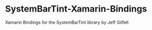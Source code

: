 SystemBarTint-Xamarin-Bindings
==============================

Xamarin Bindings for the SystemBarTint library by Jeff Gilfelt
